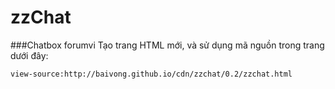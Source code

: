 zzChat
===
###Chatbox forumvi
Tạo trang HTML mới, và sử dụng mã nguồn trong trang dưới đây:

    view-source:http://baivong.github.io/cdn/zzchat/0.2/zzchat.html
